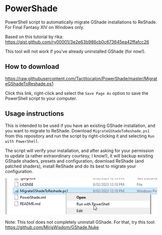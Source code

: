 # PowerShade
PowerShell script to automatically migrate GShade installations to ReShade. For Final Fantasy XIV on Windows only.

Based on this tutorial by rika: https://gist.github.com/ry00001/3e2e63b986cb0c673645ea42ffafcc26

This tool will not work if you've already uninstalled GShade (for now!).

## How to download

https://raw.githubusercontent.com/Tactitocalon/PowerShade/master/MigrateGShadeToReshade.ps1

Click this link, right-click and select the `Save Page As` option to save the PowerShell script to your computer.

## Usage instructions

This is intended to be used if you have an existing GShade installation, and you want to
migrate to ReShade. Download `MigrateGShadeToReshade.ps1` from this repository and run the script by 
right-clicking it and selecting `Run with PowerShell`.

The script will verify your installation, and after asking for your permission to update (a rather 
extraordinary courtesy, I know!), it will backup existing GShade shaders, presets and configuration, 
download ReShade (and patched shaders), install ReShade and do its best to migrate your configuration.

![img.png](img.png)

Note: This tool does not completely uninstall GShade. For that, try this tool: https://github.com/MirisWisdom/GShade.Nuke
